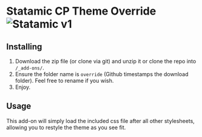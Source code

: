 Statamic CP Theme Override ![Statamic v1](https://img.shields.io/badge/statamic-v1-lightgrey.svg?style=flat-square)
================================

## Installing
1. Download the zip file (or clone via git) and unzip it or clone the repo into `/_add-ons/`.
2. Ensure the folder name is `override` (Github timestamps the download folder). Feel free to rename if you wish.
3. Enjoy.

## Usage

This add-on will simply load the included css file after all other stylesheets, allowing you to restyle the theme as you see fit.
